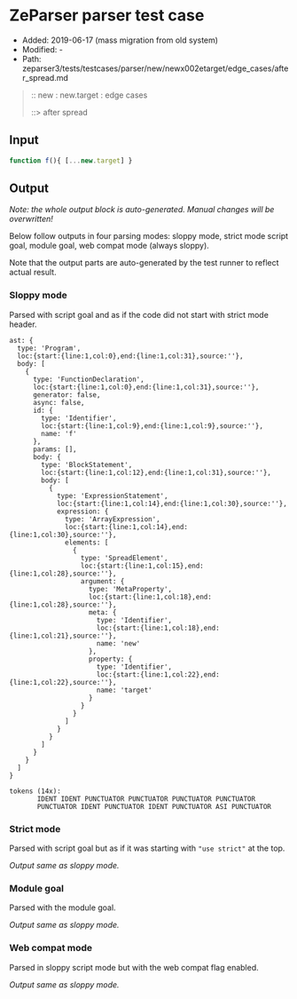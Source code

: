 # ZeParser parser test case

- Added: 2019-06-17 (mass migration from old system)
- Modified: -
- Path: zeparser3/tests/testcases/parser/new/newx002etarget/edge_cases/after_spread.md

> :: new : new.target : edge cases
>
> ::> after spread

## Input

`````js
function f(){ [...new.target] }
`````

## Output

_Note: the whole output block is auto-generated. Manual changes will be overwritten!_

Below follow outputs in four parsing modes: sloppy mode, strict mode script goal, module goal, web compat mode (always sloppy).

Note that the output parts are auto-generated by the test runner to reflect actual result.

### Sloppy mode

Parsed with script goal and as if the code did not start with strict mode header.

`````
ast: {
  type: 'Program',
  loc:{start:{line:1,col:0},end:{line:1,col:31},source:''},
  body: [
    {
      type: 'FunctionDeclaration',
      loc:{start:{line:1,col:0},end:{line:1,col:31},source:''},
      generator: false,
      async: false,
      id: {
        type: 'Identifier',
        loc:{start:{line:1,col:9},end:{line:1,col:9},source:''},
        name: 'f'
      },
      params: [],
      body: {
        type: 'BlockStatement',
        loc:{start:{line:1,col:12},end:{line:1,col:31},source:''},
        body: [
          {
            type: 'ExpressionStatement',
            loc:{start:{line:1,col:14},end:{line:1,col:30},source:''},
            expression: {
              type: 'ArrayExpression',
              loc:{start:{line:1,col:14},end:{line:1,col:30},source:''},
              elements: [
                {
                  type: 'SpreadElement',
                  loc:{start:{line:1,col:15},end:{line:1,col:28},source:''},
                  argument: {
                    type: 'MetaProperty',
                    loc:{start:{line:1,col:18},end:{line:1,col:28},source:''},
                    meta: {
                      type: 'Identifier',
                      loc:{start:{line:1,col:18},end:{line:1,col:21},source:''},
                      name: 'new'
                    },
                    property: {
                      type: 'Identifier',
                      loc:{start:{line:1,col:22},end:{line:1,col:22},source:''},
                      name: 'target'
                    }
                  }
                }
              ]
            }
          }
        ]
      }
    }
  ]
}

tokens (14x):
       IDENT IDENT PUNCTUATOR PUNCTUATOR PUNCTUATOR PUNCTUATOR
       PUNCTUATOR IDENT PUNCTUATOR IDENT PUNCTUATOR ASI PUNCTUATOR
`````

### Strict mode

Parsed with script goal but as if it was starting with `"use strict"` at the top.

_Output same as sloppy mode._

### Module goal

Parsed with the module goal.

_Output same as sloppy mode._

### Web compat mode

Parsed in sloppy script mode but with the web compat flag enabled.

_Output same as sloppy mode._
